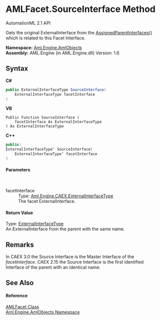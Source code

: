 # AMLFacet.SourceInterface Method 
AutomationML 2.1 API 

Gets the original ExternalInterface from the <a href="M_Aml_Engine_AmlObjects_AMLFacet_AssignedParentInterfaces">AssignedParentInterfaces()</a> which is related to this Facet Interface.

**Namespace:**&nbsp;<a href="N_Aml_Engine_AmlObjects">Aml.Engine.AmlObjects</a><br />**Assembly:**&nbsp;AML.Engine (in AML.Engine.dll) Version: 1.6

## Syntax

**C#**<br />
``` C#
public ExternalInterfaceType SourceInterface(
	ExternalInterfaceType facetInterface
)
```

**VB**<br />
``` VB
Public Function SourceInterface ( 
	facetInterface As ExternalInterfaceType
) As ExternalInterfaceType
```

**C++**<br />
``` C++
public:
ExternalInterfaceType^ SourceInterface(
	ExternalInterfaceType^ facetInterface
)
```


#### Parameters
&nbsp;<dl><dt>facetInterface</dt><dd>Type: <a href="T_Aml_Engine_CAEX_ExternalInterfaceType">Aml.Engine.CAEX.ExternalInterfaceType</a><br />The facet ExternalInterface.</dd></dl>

#### Return Value
Type: <a href="T_Aml_Engine_CAEX_ExternalInterfaceType">ExternalInterfaceType</a><br />An ExternalInterface from the parent with the same name.

## Remarks
In CAEX 3.0 the Source Interface is the Master Interface of the *facetInterface*. CAEX 2.15 the Source Interface is the first identified Interface of the parent with an identical name.

## See Also


#### Reference
<a href="T_Aml_Engine_AmlObjects_AMLFacet">AMLFacet Class</a><br /><a href="N_Aml_Engine_AmlObjects">Aml.Engine.AmlObjects Namespace</a><br />